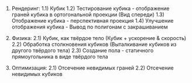 1) Рендеринг:
	1.1) Кубик
	1.2) Тестирование кубика - отображение граней кубика в ортогональной проекции (Вид спереди)
	1.3) Отображение кубика - перспективная проекция
	1.4) Улучшение отображения кубика - Вывод по полигонам с закрашиванием

2) Физика:
	2.1) Кубик, как твёрдое тело (Кубик + ускорение & скорость)
	2.2) Обработка столкновения кубиков (Выталкивание кубиков из другого твёрдого тела)
	2.3) Создание пола - статичного прямоугольника в виде твёрдого тела
	
3) Оптимизация:
	2.1) Отсечение невидимых граней
	2.2) Отсечение невидимых кубиков
